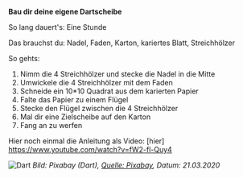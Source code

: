 **Bau dir deine eigene Dartscheibe**

So lang dauert's: Eine Stunde

Das brauchst du: Nadel, Faden, Karton, kariertes Blatt, Streichhölzer

So gehts: 
1) Nimm die 4 Streichhölzer und stecke die Nadel in die Mitte
2) Umwickele die 4 Streichhölzer mit dem Faden
3) Schneide ein 10*10 Quadrat aus dem karierten Papier
4) Falte das Papier zu einem Flügel
5) Stecke den Flügel zwischen die 4 Streichhölzer
6) Mal dir eine Zielscheibe auf den Karton
7) Fang an zu werfen

Hier noch einmal die Anleitung als Video: [hier] https://www.youtube.com/watch?v=fW2-fl-Quy4

![Dart](https://cdn.pixabay.com/photo/2013/04/12/06/03/darts-102919_960_720.jpg)
*Bild: Pixabay (Dart), [Quelle: Pixabay](https://cdn.pixabay.com/photo/2013/04/12/06/03/darts-102919_960_720.jpg), Datum: 21.03.2020*
